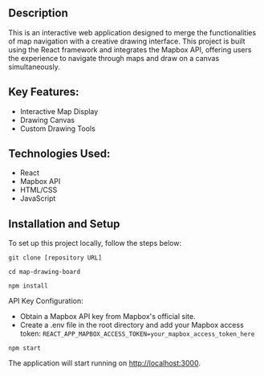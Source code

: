 <h2>Description</h2>
<p>This is an interactive web application designed to merge the functionalities of map navigation with a creative drawing interface. This project is built using the React framework and integrates the Mapbox API, offering users the experience to navigate through maps and draw on a canvas simultaneously.</p>

<h2>Key Features:</h2>
<ul>
    <li>Interactive Map Display</li>
    <li>Drawing Canvas</li>
    <li>Custom Drawing Tools</li>
</ul>

<h2>Technologies Used:</h2>
<ul>
    <li>React</li>
    <li>Mapbox API</li>
    <li>HTML/CSS</li>
    <li>JavaScript</li>
</ul>

<h2>Installation and Setup</h2>
<p>To set up this project locally, follow the steps below:</p>
<p><code>git clone [repository URL]</code></p>
<p><code>cd map-drawing-board</code></p>
<p><code>npm install</code></p>
<p>API Key Configuration:</p>
<ul>
    <li>Obtain a Mapbox API key from Mapbox's official site.</li>
    <li>Create a .env file in the root directory and add your Mapbox access token: <code>REACT_APP_MAPBOX_ACCESS_TOKEN=your_mapbox_access_token_here</code></li>
</ul>
<p><code>npm start</code></p>
<p>The application will start running on <a href="http://localhost:3000">http://localhost:3000</a>.</p>